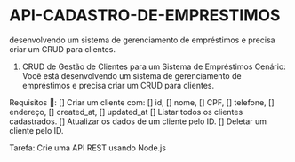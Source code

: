 # API-CADASTRO-DE-EMPRESTIMOS
 desenvolvendo um sistema de gerenciamento de empréstimos e precisa criar um CRUD para clientes.

1. CRUD de Gestão de Clientes para um Sistema de Empréstimos
Cenário: Você está desenvolvendo um sistema de gerenciamento de empréstimos e precisa criar um CRUD para clientes.

Requisitos 📃:
[] Criar um cliente com: 
    [] id,
    [] nome, 
    [] CPF, 
    [] telefone, 
    [] endereço,
    [] created_at,
    [] updated_at
[] Listar todos os clientes cadastrados.
[] Atualizar os dados de um cliente pelo ID.
[] Deletar um cliente pelo ID.

Tarefa:
Crie uma API REST usando Node.js 